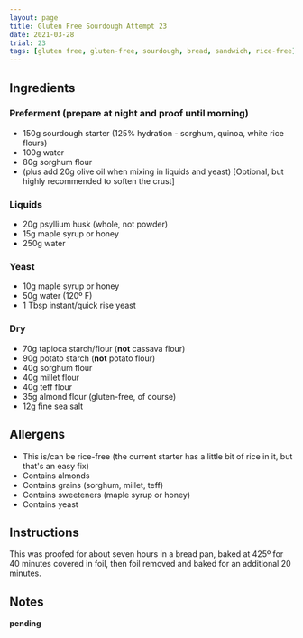 ```yaml
---
layout: page
title: Gluten Free Sourdough Attempt 23
date: 2021-03-28
trial: 23
tags: [gluten free, gluten-free, sourdough, bread, sandwich, rice-free]
---
```

## Ingredients

### Preferment (prepare at night and proof until morning)
- 150g sourdough starter (125% hydration - sorghum, quinoa, white rice flours)
- 100g water
- 80g sorghum flour
- (plus add 20g olive oil when mixing in liquids and yeast) [Optional, but highly recommended to soften the crust]

### Liquids
- 20g psyllium husk (whole, not powder)
- 15g maple syrup or honey
- 250g water

### Yeast
- 10g maple syrup or honey
- 50g water (120º F)
- 1 Tbsp instant/quick rise yeast

### Dry
- 70g tapioca starch/flour (**not** cassava flour)
- 90g potato starch (**not** potato flour)
- 40g sorghum flour
- 40g millet flour
- 40g teff flour
- 35g almond flour (gluten-free, of course)
- 12g fine sea salt

## Allergens
- This is/can be rice-free (the current starter has a little bit of rice in it, but that's an easy fix)
- Contains almonds
- Contains grains (sorghum, millet, teff)
- Contains sweeteners (maple syrup or honey)
- Contains yeast

## Instructions

This was proofed for about seven hours in a bread pan, baked at 425º for 40 minutes covered in foil, then foil removed and baked for an additional 20 minutes.

## Notes

**pending**
